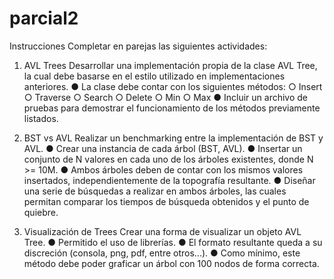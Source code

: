 # parcial2

Instrucciones
Completar en parejas las siguientes actividades:
1) AVL Trees
Desarrollar una implementación propia de la clase AVL Tree, la cual debe
basarse en el estilo utilizado en implementaciones anteriores.
● La clase debe contar con los siguientes métodos:
○ Insert
○ Traverse
○ Search
○ Delete
○ Min
○ Max
● Incluir un archivo de pruebas para demostrar el funcionamiento de los
métodos previamente listados.

2) BST vs AVL
Realizar un benchmarking entre la implementación de BST y AVL.
● Crear una instancia de cada árbol (BST, AVL).
● Insertar un conjunto de N valores en cada uno de los árboles existentes,
donde N >= 10M.
● Ambos árboles deben de contar con los mismos valores insertados,
independientemente de la topografía resultante.
● Diseñar una serie de búsquedas a realizar en ambos árboles, las cuales
permitan comparar los tiempos de búsqueda obtenidos y el punto de
quiebre.

3) Visualización de Trees
Crear una forma de visualizar un objeto AVL Tree.
● Permitido el uso de librerías.
● El formato resultante queda a su discreción (consola, png, pdf, entre
otros...).
● Como mínimo, este método debe poder graficar un árbol con 100 nodos
de forma correcta.
